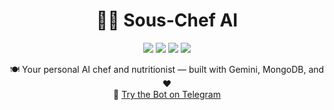 <h1 align="center">👨‍🍳 Sous-Chef AI</h1> <p align="center"> <img src="https://img.shields.io/badge/Telegram-Bot-blue?logo=telegram" /> <img src="https://img.shields.io/badge/MongoDB-Connected-green?logo=mongodb" /> <img src="https://img.shields.io/badge/Deployed%20on-Render-orange?logo=render" /> <img src="https://img.shields.io/badge/License-Unlicense-lightgrey" /> </p> <p align="center"> 🍽️ Your personal AI chef and nutritionist — built with Gemini, MongoDB, and ❤️ <br> 🤖 <a href="https://t.me/Sous_Chef_AI_bot">Try the Bot on Telegram</a> </p>
